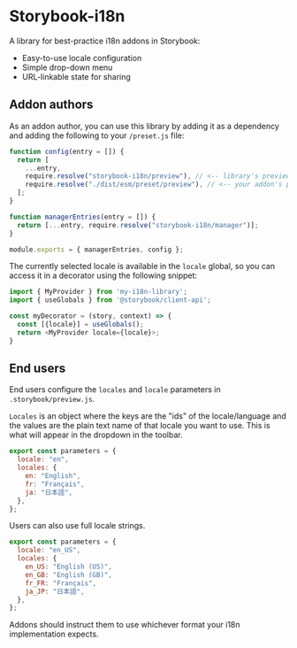 # Storybook-i18n

A library for best-practice i18n addons in Storybook:

- Easy-to-use locale configuration
- Simple drop-down menu
- URL-linkable state for sharing

## Addon authors

As an addon author, you can use this library by adding it as a dependency and adding the following to your `/preset.js` file:

```js
function config(entry = []) {
  return [
    ...entry,
    require.resolve("storybook-i18n/preview"), // <-- library's preview preset
    require.resolve("./dist/esm/preset/preview"), // <-- your addon's preview preset
  ];
}

function managerEntries(entry = []) {
  return [...entry, require.resolve("storybook-i18n/manager")];
}

module.exports = { managerEntries, config };
```

The currently selected locale is available in the `locale` global, so you can access it in a decorator using the following snippet:

```js
import { MyProvider } from 'my-i18n-library';
import { useGlobals } from '@storybook/client-api';

const myDecorator = (story, context) => {
  const [{locale}] = useGlobals();
  return <MyProvider locale={locale}>;
}
```

## End users

End users configure the `locales` and `locale` parameters in `.storybook/preview.js`.

`Locales` is an object where the keys are the "ids" of the locale/language and the values are the plain text name of that locale you want to use. This is what will appear in the dropdown in the toolbar.

```javascript
export const parameters = {
  locale: "en",
  locales: {
    en: "English",
    fr: "Français",
    ja: "日本語",
  },
};
```

Users can also use full locale strings.

```javascript
export const parameters = {
  locale: "en_US",
  locales: {
    en_US: "English (US)",
    en_GB: "English (GB)",
    fr_FR: "Français",
    ja_JP: "日本語",
  },
};
```

Addons should instruct them to use whichever format your i18n implementation expects.
